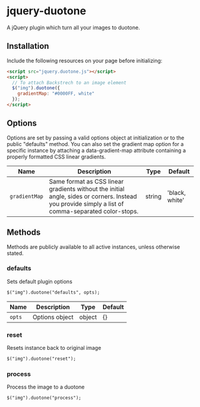 # jquery-duotone
A jQuery plugin which turn all your images to duotone.

## Installation
Include the following resources on your page before initializing:

```html
<script src="jquery.duotone.js"></script>
<script>
  // To attach Backstrech to an image element
  $("img").duotone({
    gradientMap: "#0000FF, white"
  });
</script>
```

## Options

Options are set by passing a valid options object at initialization or to the public "defaults" method. You can also set the gradient map option for a specific instance by attaching a data-gradient-map attribute containing a properly formatted CSS linear gradients.

| Name | Description | Type | Default |
|------|-------------|------|---------|
| `gradientMap` | Same format as CSS linear gradients without the initial angle, sides or corners. Instead you provide simply a list of comma-separated color-stops. | string | 'black, white'


## Methods

Methods are publicly available to all active instances, unless otherwise stated.

### defaults

Sets default plugin options

```html
$("img").duotone("defaults", opts);
```

| Name | Description | Type | Default |
|------|-------------|------|---------|
| `opts` | Options object | object | {}

### reset

Resets instance back to original image

```html
$("img").duotone("reset");
```

### process

Process the image to a duotone

```html
$("img").duotone("process");
```